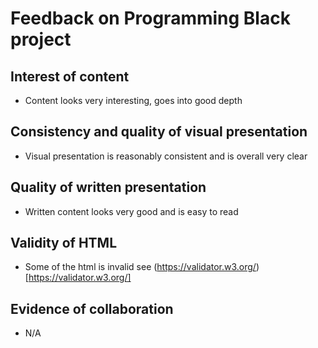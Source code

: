 # Feedback on Programming Black project

## Interest of content
- Content looks very interesting, goes into good depth

## Consistency and quality of visual presentation
- Visual presentation is reasonably consistent and is overall very clear

## Quality of written presentation
- Written content looks very good and is easy to read

## Validity of HTML
- Some of the html is invalid see (https://validator.w3.org/)[https://validator.w3.org/]

## Evidence of collaboration
- N/A